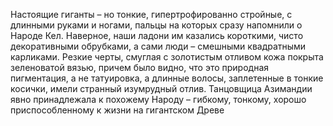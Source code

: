 Настоящие гиганты – но тонкие, гипертрофированно стройные, с длинными руками и ногами, пальцы на которых сразу напомнили о Народе Кел. Наверное, наши ладони им казались короткими, чисто декоративными обрубками, а сами люди – смешными квадратными карликами. Резкие черты, смуглая с золотистым отливом кожа покрыта зеленоватой вязью, причем было видно, что это природная пигментация, а не татуировка, а длинные волосы, заплетенные в тонкие косички, имели странный изумрудный отлив. Танцовщица Азимандии явно принадлежала к похожему Народу – гибкому, тонкому, хорошо приспособленному к жизни на гигантском Древе